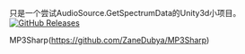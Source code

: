 只是一个尝试AudioSource.GetSpectrumData的Unity3d小项目。  
<a href="https://github.com/WICNAO/AudioReadable/releases"><img alt="GitHub Releases" src="https://img.shields.io/github/downloads/WICNAO/AudioReadable/latest/total?color=%2366ccff"></a>

MP3Sharp(https://github.com/ZaneDubya/MP3Sharp)
 
